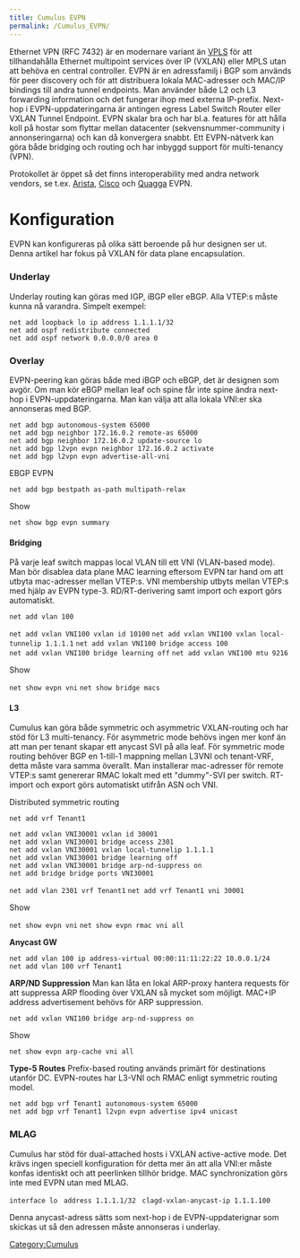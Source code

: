 ```yaml
---
title: Cumulus EVPN
permalink: /Cumulus_EVPN/
---
```


Ethernet VPN (RFC 7432) är en modernare variant än
[VPLS](/Cisco_VPLS "wikilink") för att tillhandahålla Ethernet
multipoint services över IP (VXLAN) eller MPLS utan att behöva en
central controller. EVPN är en adressfamilj i BGP som används för peer
discovery och för att distribuera lokala MAC-adresser och MAC/IP
bindings till andra tunnel endpoints. Man använder både L2 och L3
forwarding information och det fungerar ihop med externa IP-prefix.
Next-hop i EVPN-uppdateringarna är antingen egress Label Switch Router
eller VXLAN Tunnel Endpoint. EVPN skalar bra och har bl.a. features för
att hålla koll på hostar som flyttar mellan datacenter
(sekvensnummer-community i annonseringarna) och kan då konvergera
snabbt. Ett EVPN-nätverk kan göra både bridging och routing och har
inbyggd support för multi-tenancy (VPN).

Protokollet är öppet så det finns interoperability med andra network
vendors, se t.ex. [Arista](/Arista_EVPN "wikilink"),
[Cisco](/Cisco_EVPN "wikilink") och [Quagga](/Quagga#EVPN "wikilink")
EVPN.

Konfiguration
=============

EVPN kan konfigureras på olika sätt beroende på hur designen ser ut.
Denna artikel har fokus på VXLAN för data plane encapsulation.

### Underlay

Underlay routing kan göras med IGP, iBGP eller eBGP. Alla VTEP:s måste
kunna nå varandra. Simpelt exempel:

`net add loopback lo ip address 1.1.1.1/32`
`net add ospf redistribute connected`
`net add ospf network 0.0.0.0/0 area 0`

### Overlay

EVPN-peering kan göras både med iBGP och eBGP, det är designen som
avgör. Om man kör eBGP mellan leaf och spine får inte spine ändra
next-hop i EVPN-uppdateringarna. Man kan välja att alla lokala VNI:er
ska annonseras med BGP.

`net add bgp autonomous-system 65000`
`net add bgp neighbor 172.16.0.2 remote-as 65000`
`net add bgp neighbor 172.16.0.2 update-source lo`
`net add bgp l2vpn evpn neighbor 172.16.0.2 activate`
`net add bgp l2vpn evpn advertise-all-vni`

EBGP EVPN

`net add bgp bestpath as-path multipath-relax`

Show

`net show bgp evpn summary`

#### Bridging

På varje leaf switch mappas local VLAN till ett VNI (VLAN-based mode).
Man bör disablea data plane MAC learning eftersom EVPN tar hand om att
utbyta mac-adresser mellan VTEP:s. VNI membership utbyts mellan VTEP:s
med hjälp av EVPN type-3. RD/RT-derivering samt import och export görs
automatiskt.

`net add vlan 100`

`net add vxlan VNI100 vxlan id 10100`
`net add vxlan VNI100 vxlan local-tunnelip 1.1.1.1`
`net add vxlan VNI100 bridge access 100`
`net add vxlan VNI100 bridge learning off`
`net add vxlan VNI100 mtu 9216`

Show

`net show evpn vni`
`net show bridge macs`

#### L3

Cumulus kan göra både symmetric och asymmetric VXLAN-routing och har
stöd för L3 multi-tenancy. För asymmetric mode behövs ingen mer konf än
att man per tenant skapar ett anycast SVI på alla leaf. För symmetric
mode routing behöver BGP en 1-till-1 mappning mellan L3VNI och
tenant-VRF, detta måste vara samma överallt. Man installerar
mac-adresser för remote VTEP:s samt genererar RMAC lokalt med ett
"dummy"-SVI per switch. RT-import och export görs automatiskt utifrån
ASN och VNI.

Distributed symmetric routing

`net add vrf Tenant1`

`net add vxlan VNI30001 vxlan id 30001`
`net add vxlan VNI30001 bridge access 2301`
`net add vxlan VNI30001 vxlan local-tunnelip 1.1.1.1`
`net add vxlan VNI30001 bridge learning off`
`net add vxlan VNI30001 bridge arp-nd-suppress on`
`net add bridge bridge ports VNI30001`

`net add vlan 2301 vrf Tenant1`
`net add vrf Tenant1 vni 30001`

Show

`net show evpn vni`
`net show evpn rmac vni all`

**Anycast GW**

`net add vlan 100 ip address-virtual 00:00:11:11:22:22 10.0.0.1/24`
`net add vlan 100 vrf Tenant1`

**ARP/ND Suppression**
Man kan låta en lokal ARP-proxy hantera requests för att suppressa ARP
flooding över VXLAN så mycket som möjligt. MAC+IP address advertisement
behövs för ARP suppression.

`net add vxlan VNI100 bridge arp-nd-suppress on`

Show

`net show evpn arp-cache vni all`

**Type-5 Routes**
Prefix-based routing används primärt för destinations utanför DC.
EVPN-routes har L3-VNI och RMAC enligt symmetric routing model.

`net add bgp vrf Tenant1 autonomous-system 65000`
`net add bgp vrf Tenant1 l2vpn evpn advertise ipv4 unicast`

### MLAG

Cumulus har stöd för dual-attached hosts i VXLAN active-active mode. Det
krävs ingen speciell konfiguration för detta mer än att alla VNI:er
måste konfas identiskt och att peerlinken tillhör bridge. MAC
synchronization görs inte med EVPN utan med MLAG.

`interface lo`
` address 1.1.1.1/32`
` clagd-vxlan-anycast-ip 1.1.1.100`

Denna anycast-adress sätts som next-hop i de EVPN-uppdaterignar som
skickas ut så den adressen måste annonseras i underlay.

[Category:Cumulus](/Category:Cumulus "wikilink")